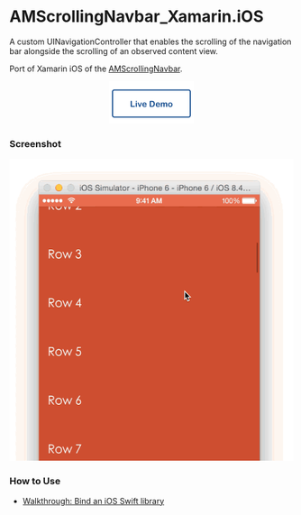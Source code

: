 # AMScrollingNavbar_Xamarin.iOS

A custom UINavigationController that enables the scrolling of the navigation bar alongside the
scrolling of an observed content view. 

Port of Xamarin iOS of the [AMScrollingNavbar](https://github.com/andreamazz/AMScrollingNavbar).


<p align="center">
  <a href='https://appetize.io/app/0u5wbe5vfputft397xktrk1hb8?device=iphonexs&scale=75&orientation=portrait&osVersion=12.4' alt='Live demo'>
    <img width="150" height="75" src="assets/demo-button.png"/>
  </a>
</p>


### Screenshot

<p align="center">
  <img width="520" height="536" src="assets/screenshot.gif"/>
</p>

### How to Use

- [Walkthrough: Bind an iOS Swift library](https://docs.microsoft.com/en-us/xamarin/ios/platform/binding-swift/walkthrough)


